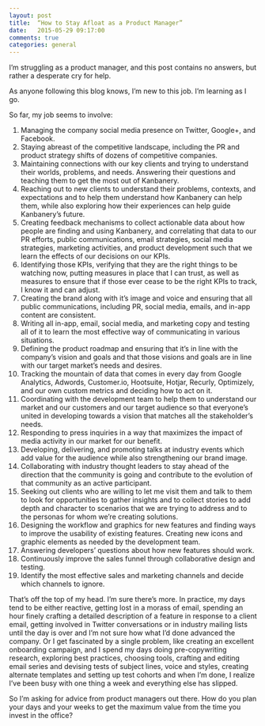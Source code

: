 ```yaml
---
layout: post
title:  “How to Stay Afloat as a Product Manager”
date:   2015-05-29 09:17:00
comments: true
categories: general
---
```


I’m struggling as a product manager, and this post contains no answers, but rather a desperate cry for help.

As anyone following this blog knows, I’m new to this job. I’m learning as I go. 

So far, my job seems to involve:

1. Managing the company social media presence on Twitter, Google+, and Facebook.
2. Staying abreast of the competitive landscape, including the PR and product strategy shifts of dozens of competitive companies.
3. Maintaining connections with our key clients and trying to understand their worlds, problems, and needs. Answering their questions and teaching them to get the most out of Kanbanery.
4. Reaching out to new clients to understand their problems, contexts, and expectations and to help them understand how Kanbanery can help them, while also exploring how their experiences can help guide Kanbanery’s future.
5. Creating feedback mechanisms to collect actionable data about how people are finding and using Kanbanery, and correlating that data to our PR efforts, public communications, email strategies, social media strategies, marketing activities, and product development such that we learn the effects of our decisions on our KPIs.
6. Identifying those KPIs, verifying that they are the right things to be watching now, putting measures in place that I can trust, as well as measures to ensure that if those ever cease to be the right KPIs to track, I know it and can adjust.
7. Creating the brand along with it’s image and voice and ensuring that all public communications, including PR, social media, emails, and in-app content are consistent.
8. Writing all in-app, email, social media, and marketing copy and testing all of it to learn the most effective way of communicating in various situations.
9. Defining the product roadmap and ensuring that it’s in line with the company’s vision and goals and that those visions and goals are in line with our target market’s needs and desires.
10. Tracking the mountain of data that comes in every day from Google Analytics, Adwords, Customer.io, Hootsuite, Hotjar, Recurly, Optimizely, and our own custom metrics and deciding how to act on it.
11. Coordinating with the development team to help them to understand our market and our customers and our target audience so that everyone’s united in developing towards a vision that matches all the stakeholder’s needs.
12. Responding to press inquiries in a way that maximizes the impact of media activity in our market for our benefit.
13. Developing, delivering, and promoting talks at industry events which add value for the audience while also strengthening our brand image.
14. Collaborating with industry thought leaders to stay ahead of the direction that the community is going and contribute to the evolution of that community as an active participant.
15. Seeking out clients who are willing to let me visit them and talk to them to look for opportunities to gather insights and to collect stories to add depth and character to scenarios that we are trying to address and to the personas for whom we’re creating solutions.
16. Designing the workflow and graphics for new features and finding ways to improve the usability of existing features. Creating new icons and graphic elements as needed by the development team.
17. Answering developers’ questions about how new features should work.
18. Continuously improve the sales funnel through collaborative design and testing.
19. Identify the most effective sales and marketing channels and decide which channels to ignore.

That’s off the top of my head. I’m sure there’s more. In practice, my days tend to be either reactive, getting lost in a morass of email, spending an hour finely crafting a detailed description of a feature in response to a client email, getting involved in Twitter conversations or in industry mailing lists until the day is over and I’m not sure how what I’d done advanced the company. Or I get fascinated by a single problem, like creating an excellent onboarding campaign, and I spend my days doing pre-copywriting research, exploring best practices, choosing tools, crafting and editing email series and devising tests of subject lines, voice and styles, creating alternate templates and setting up test cohorts and when I’m done, I realize I’ve been busy with one thing a week and everything else has slipped.

So I’m asking for advice from product managers out there. How do you plan your days and your weeks to get the maximum value from the time you invest in the office?